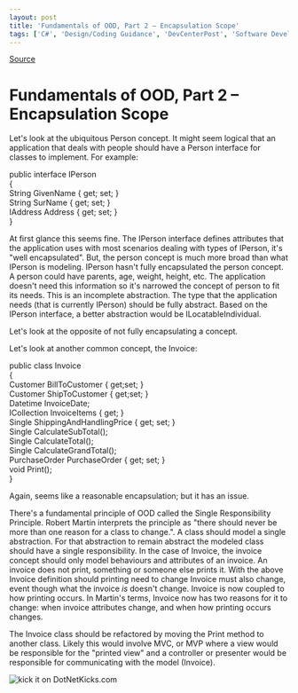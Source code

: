 ```yaml
---
layout: post
title: 'Fundamentals of OOD, Part 2 – Encapsulation Scope'
tags: ['C#', 'Design/Coding Guidance', 'DevCenterPost', 'Software Development', 'msmvps']
---
```

[Source](http://blogs.msmvps.com/peterritchie/2008/05/08/fundamentals-of-ood-part-2-encapsulation-scope/ "Permalink to Fundamentals of OOD, Part 2 – Encapsulation Scope")

# Fundamentals of OOD, Part 2 – Encapsulation Scope

Let's look at the ubiquitous Person concept. It might seem logical that an application that deals with people should have a Person interface for classes to implement. For example:

public interface IPerson  
{  
 String GivenName { get; set; }  
 String SurName { get; set; }  
 IAddress Address { get; set; }  
}

At first glance this seems fine. The IPerson interface defines attributes that the application uses with most scenarios dealing with types of IPerson, it's "well encapsulated". But, the person concept is much more broad than what IPerson is modeling. IPerson hasn't fully encapsulated the person concept. A person could have parents, age, weight, height, etc. The application doesn't need this information so it's narrowed the concept of person to fit its needs. This is an incomplete abstraction. The type that the application needs (that is currently IPerson) should be fully abstract. Based on the IPerson interface, a better abstraction would be ILocatableIndividual.

Let's look at the opposite of not fully encapsulating a concept. 

Let's look at another common concept, the Invoice:

public class Invoice  
{  
 Customer BillToCustomer { get;set; }  
 Customer ShipToCustomer { get;set; }  
 Datetime InvoiceDate;  
 ICollection<InvoiceItem> InvoiceItems { get; }  
 Single ShippingAndHandlingPrice { get; set; }  
 Single CalculateSubTotal();  
 Single CalculateTotal();  
 Single CalculateGrandTotal();  
 PurchaseOrder PurchaseOrder { get; set; }  
 void Print();  
}

Again, seems like a reasonable encapsulation; but it has an issue. 

There's a fundamental principle of OOD called the Single Responsibility Principle. Robert Martin interprets the principle as "there should never be more than one reason for a class to change.". A class should model a single abstraction. For that abstraction to remain abstract the modeled class should have a single responsibility. In the case of Invoice, the invoice concept should only model behaviours and attributes of an invoice. An invoice does not print, something or someone else prints it. With the above Invoice definition should printing need to change Invoice must also change, event though what the invoice *is* doesn't change. Invoice is now coupled to how printing occurs. In Martin's terms, Invoice now has two reasons for it to change: when invoice attributes change, and when how printing occurs changes. 

The Invoice class should be refactored by moving the Print method to another class. Likely this would involve MVC, or MVP where a view would be responsible for the "printed view" and a controller or presenter would be responsible for communicating with the model (Invoice).  



![kick it on DotNetKicks.com][1]

[1]: http://www.dotnetkicks.com/Services/Images/KickItImageGenerator.ashx?url=http%3a%2f%2fmsmvps.com%2fblogs%2fpeterritchie%2farchive%2f2008%2f05%2f08%2ffundamentals-of-ood-part-2-encapsulation-scope.aspx


